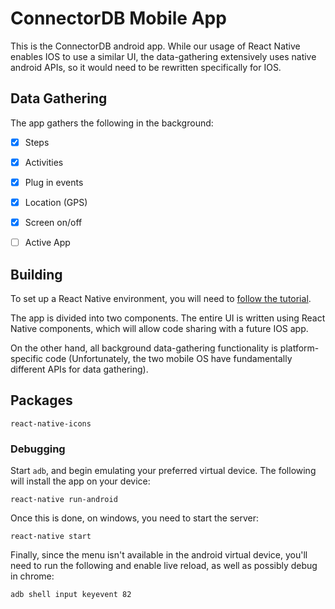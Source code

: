 # ConnectorDB Mobile App

This is the ConnectorDB android app. While our usage of React Native enables IOS to use a similar UI, the data-gathering extensively uses native android APIs, so it would need to be rewritten specifically for IOS.

## Data Gathering

The app gathers the following in the background:

- [x] Steps
- [x] Activities
- [x] Plug in events
- [x] Location (GPS)
- [x] Screen on/off
- [ ] Active App


## Building

To set up a React Native environment, you will need to [follow the tutorial](https://facebook.github.io/react-native/docs/tutorial.html).

The app is divided into two components. The entire UI is written using React Native components,
which will allow code sharing with a future IOS app.

On the other hand, all background data-gathering functionality is platform-specific code
(Unfortunately, the two mobile OS have fundamentally different APIs for data gathering).

## Packages

```
react-native-icons
```

### Debugging

Start `adb`, and begin emulating your preferred virtual device. The following will install the app on your device:

```
react-native run-android
```

Once this is done, on windows, you need to start the server:

```
react-native start
```

Finally, since the menu isn't available in the android virtual device, you'll need to run the following and enable live reload, as well as possibly debug in chrome:

```
adb shell input keyevent 82
```
